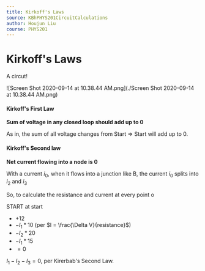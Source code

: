 ```yaml
---
title: Kirkoff's Laws
source: KBhPHYS201CircuitCalculations
author: Houjun Liu
course: PHYS201
---
```


# Kirkoff's Laws

A circut!

![Screen Shot 2020-09-14 at 10.38.44 AM.png](./Screen Shot 2020-09-14 at 10.38.44 AM.png)

#### Kirkoff's First Law
**Sum of voltage in any closed loop should add up to 0**

As in, the sum of all voltage changes from Start => Start will add up to 0.

#### Kirkoff's Second law
**Net current flowing into a node is 0**

With a current $i_0$, when it flows into a junction like B, the current $i_0$ splits into $i_2$ and $i_3$

So, to calculate the resistance and current at every point o
 
 START at start
 
 * $+12$
 * $-I_1*10$ (per $I = \frac{\Delta V}{resistance}$)
 * $-I_2 * 20$
 * $-I_1 * 15$
 * $= 0$

$I_1 - I_2 - I_3 = 0$, per Kirerbab's Second Law.
 
 